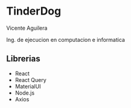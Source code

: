 
# TinderDog
Vicente Aguilera

Ing. de ejecucion en computacion e informatica

## Librerias
- React
- React Query
- MaterialUI
- Node.js
- Axios
